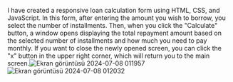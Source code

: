 I have created a responsive loan calculation form using HTML, CSS, and JavaScript. In this form, after entering the amount you wish to borrow, you select the number of installments. Then, when you click the "Calculate" button, a window opens displaying the total repayment amount based on the selected number of installments and how much you need to pay monthly. If you want to close the newly opened screen, you can click the "x" button in the upper right corner, which will return you to the main screen.![Ekran görüntüsü 2024-07-08 011957](https://github.com/IlhanBal57/CreditCalculationForm/assets/167097961/a294b310-0b0b-4b3f-8bf7-b482925ccb05)
![Ekran görüntüsü 2024-07-08 012032](https://github.com/IlhanBal57/CreditCalculationForm/assets/167097961/b3eaf123-ae0a-4ed1-90bf-156e64d259bd)
